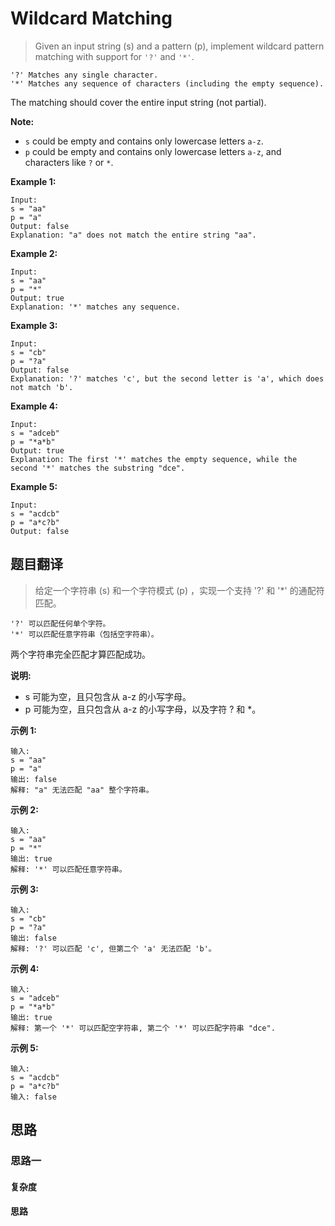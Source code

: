 # Wildcard Matching #
>Given an input string (s) and a pattern (p), implement wildcard pattern matching with support for ```'?'``` and ```'*'```.

```
'?' Matches any single character.
'*' Matches any sequence of characters (including the empty sequence).
```
The matching should cover the entire input string (not partial).

**Note:**

- ```s``` could be empty and contains only lowercase letters ```a-z```.
- ```p``` could be empty and contains only lowercase letters ```a-z```, and characters like ```?``` or ```*```.

**Example 1:**
```
Input:
s = "aa"
p = "a"
Output: false
Explanation: "a" does not match the entire string "aa".
```
**Example 2:**
```
Input:
s = "aa"
p = "*"
Output: true
Explanation: '*' matches any sequence.
```
**Example 3:**
```
Input:
s = "cb"
p = "?a"
Output: false
Explanation: '?' matches 'c', but the second letter is 'a', which does not match 'b'.
```
**Example 4:**
```
Input:
s = "adceb"
p = "*a*b"
Output: true
Explanation: The first '*' matches the empty sequence, while the second '*' matches the substring "dce".
```
**Example 5:**
```
Input:
s = "acdcb"
p = "a*c?b"
Output: false
```
 
## 题目翻译 ##
>给定一个字符串 (s) 和一个字符模式 (p) ，实现一个支持 '?' 和 '*' 的通配符匹配。

```
'?' 可以匹配任何单个字符。
'*' 可以匹配任意字符串（包括空字符串）。
```
两个字符串完全匹配才算匹配成功。

**说明:**

- s 可能为空，且只包含从 a-z 的小写字母。
- p 可能为空，且只包含从 a-z 的小写字母，以及字符 ? 和 *。

**示例 1:**
```
输入:
s = "aa"
p = "a"
输出: false
解释: "a" 无法匹配 "aa" 整个字符串。
```
**示例 2:**
```
输入:
s = "aa"
p = "*"
输出: true
解释: '*' 可以匹配任意字符串。
```
**示例 3:**
```
输入:
s = "cb"
p = "?a"
输出: false
解释: '?' 可以匹配 'c', 但第二个 'a' 无法匹配 'b'。
```
**示例 4:**
```
输入:
s = "adceb"
p = "*a*b"
输出: true
解释: 第一个 '*' 可以匹配空字符串, 第二个 '*' 可以匹配字符串 "dce".
```
**示例 5:**
```
输入:
s = "acdcb"
p = "a*c?b"
输入: false
```
## 思路 ##
### 思路一 ###

#### 复杂度 ####

#### 思路 ####